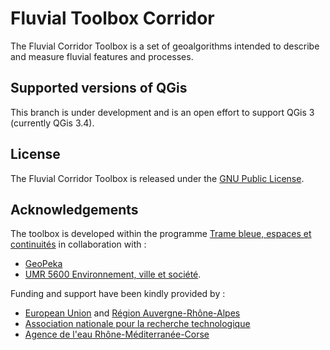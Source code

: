 # Fluvial Toolbox Corridor

The Fluvial Corridor Toolbox is a set of geoalgorithms intended to describe and measure fluvial features and processes.

## Supported versions of QGis

This branch is under development and is an open effort to support QGis 3 (currently QGis 3.4).

## License

The Fluvial Corridor Toolbox is released under the [GNU Public License][].

## Acknowledgements

The toolbox is developed within the programme
[Trame bleue, espaces et continuités](https://www.tramebleue.fr/)
in collaboration with :

* [GeoPeka](http://www.geopeka.com)
* [UMR 5600 Environnement, ville et société](http://umr5600.cnrs.fr/fr/accueil/).

Funding and support have been kindly provided by :

* [European Union](http://www.europe-en-france.gouv.fr/Centre-de-ressources/Actualites/Le-FEDER-qu-est-ce-que-c-est)
  and [Région Auvergne-Rhône-Alpes](https://www.auvergnerhonealpes.fr/)
* [Association nationale pour la recherche technologique](http://www.anrt.asso.fr/fr)
* [Agence de l'eau Rhône-Méditerranée-Corse](https://www.eaurmc.fr/)

[GNU Public License]: https://github.com/tramebleue/fct/blob/master/LICENSE
